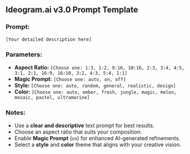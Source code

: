 ## Ideogram.ai v3.0 Prompt Template

### Prompt:
```
[Your detailed description here]
```

### Parameters:
- **Aspect Ratio:** `[Choose one: 1:3, 1:2, 9:16, 10:16, 2:3, 3:4, 4:5, 3:1, 2:1, 16:9, 16:10, 3:2, 4:3, 5:4, 1:1]`
- **Magic Prompt:** `[Choose one: auto, on, off]`
- **Style:** `[Choose one: auto, random, general, realistic, design]`
- **Color:** `[Choose one: auto, ember, fresh, jungle, magic, melon, mosaic, pastel, ultramarine]`

### Notes:
- Use a **clear and descriptive** text prompt for best results.
- Choose an aspect ratio that suits your composition.
- Enable **Magic Prompt** (`on`) for enhanced AI-generated refinements.
- Select a **style** and **color** theme that aligns with your creative vision.
